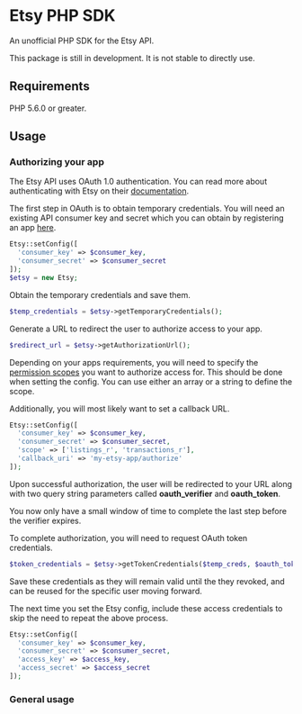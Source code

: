 # Etsy PHP SDK
An unofficial PHP SDK for the Etsy API.

This package is still in development. It is not stable to directly use.

## Requirements
PHP 5.6.0 or greater.

## Usage

### Authorizing your app
The Etsy API uses OAuth 1.0 authentication. You can read more about authenticating with Etsy on their [documentation](https://www.etsy.com/developers/documentation/getting_started/oauth).

The first step in OAuth is to obtain temporary credentials. You will need an existing API consumer key and secret which you can obtain by registering an app [here](https://www.etsy.com/developers/register).
```php
Etsy::setConfig([
  'consumer_key' => $consumer_key,
  'consumer_secret' => $consumer_secret
]);
$etsy = new Etsy;
```

Obtain the temporary credentials and save them.
```php
$temp_credentials = $etsy->getTemporaryCredentials();
```

Generate a URL to redirect the user to authorize access to your app.
```php
$redirect_url = $etsy->getAuthorizationUrl();
```

Depending on your apps requirements, you will need to specify the [permission scopes](https://www.etsy.com/developers/documentation/getting_started/oauth#section_permission_scopes) you want to authorize access for. This should be done when setting the config. You can use either an array or a string to define the scope.

Additionally, you will most likely want to set a callback URL.
```php
Etsy::setConfig([
  'consumer_key' => $consumer_key,
  'consumer_secret' => $consumer_secret,
  'scope' => ['listings_r', 'transactions_r'],
  'callback_uri' => 'my-etsy-app/authorize'
]);
```

Upon successful authorization, the user will be redirected to your URL along with two query string parameters called **oauth_verifier** and **oauth_token**.

You now only have a small window of time to complete the last step before the verifier expires.

To complete authorization, you will need to request OAuth token credentials.
```php
$token_credentials = $etsy->getTokenCredentials($temp_creds, $oauth_token, $oauth_verifier);
```

Save these credentials as they will remain valid until the they revoked, and can be reused for the specific user moving forward.

The next time you set the Etsy config, include these access credentials to skip the need to repeat the above process.
```php
Etsy::setConfig([
  'consumer_key' => $consumer_key,
  'consumer_secret' => $consumer_secret,
  'access_key' => $access_key,
  'access_secret' => $access_secret
]);
```

### General usage
